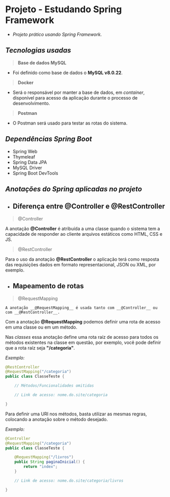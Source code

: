 
# __Projeto - Estudando Spring Framework__
- _Projeto prático usando Spring Framework._

## _Tecnologias usadas_

> __Base de dados MySQL__
- Foi definido como base de dados o __MySQL v8.0.22__.

> __Docker__
- Será o responsável por manter a base de dados, em _container_, disponível para acesso da aplicação durante o processo de desenvolvimento.

> __Postman__
- O Postman será usado para testar as rotas do sistema.

## _Dependências Spring Boot_
- Spring Web
- Thymeleaf
- Spring Data JPA
- MySQL Driver
- Spring Boot DevTools

## _Anotações do Spring aplicadas no projeto_
- ## Diferença entre __@Controller__ e __@RestController__

> @Controller

A anotação __@Controller__ é atribuída a uma classe quando o sistema tem a capacidade de responder ao cliente arquivos estáticos como HTML, CSS e JS.

> @RestController

Para o uso da anotação __@RestController__ o aplicação terá como resposta das requisições dados em formato representacional, JSON ou XML, por exemplo.

- ## Mapeamento de rotas

> @RequestMapping

`A anotação __@RequestMapping__ é usada tanto com __@Controller__ ou com __@RestController__.`

Com a anotação __@RequestMapping__ podemos definir uma rota de acesso em uma classe ou em um método.

Nas _classes_ essa anotação define uma rota raíz de acesso para todos os métodos existentes na classe em questão, por exemplo, você pode definir que a rota raíz seja __"/categoria"__.

_Exemplo:_
``` java
@RestController
@RequestMapping("/categoria")
public class ClasseTeste {

    // Métodos/Funcionalidades omitidas

    // Link de acesso: nome.do.site/categoria

}
```

Para definir uma URI nos métodos, basta utilizar as mesmas regras, colocando a anotação sobre o método desejado.

_Exemplo:_
``` java
@Controller
@RequestMapping("/categoria")
public class ClasseTeste {

    @RequestMapping("/livros")
    public String paginaInicial() {
        return "index";
    }

    // Link de acesso: nome.do.site/categoria/livros

}
```

